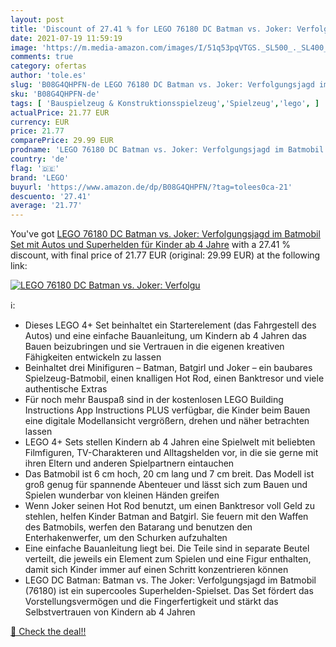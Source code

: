 ```yaml
---
layout: post
title: 'Discount of 27.41 % for LEGO 76180 DC Batman vs. Joker: Verfolgu'
date: 2021-07-19 11:59:19
image: 'https://m.media-amazon.com/images/I/51q53pqVTGS._SL500_._SL400_.jpg'
comments: true
category: ofertas
author: 'tole.es'
slug: 'B08G4QHPFN-de LEGO 76180 DC Batman vs. Joker: Verfolgungsjagd im...'
sku: 'B08G4QHPFN-de'
tags: [ 'Bauspielzeug & Konstruktionsspielzeug','Spielzeug','lego', ]
actualPrice: 21.77 EUR
currency: EUR
price: 21.77
comparePrice: 29.99 EUR
prodname: 'LEGO 76180 DC Batman vs. Joker: Verfolgungsjagd im Batmobil  Set mit Autos und Superhelden für Kinder ab 4 Jahre'
country: 'de'
flag: '🇩🇪'
brand: 'LEGO'
buyurl: 'https://www.amazon.de/dp/B08G4QHPFN/?tag=tolees0ca-21'
descuento: '27.41'
average: '21.77'
---
```


You've got [LEGO 76180 DC Batman vs. Joker: Verfolgungsjagd im Batmobil  Set mit Autos und Superhelden für Kinder ab 4 Jahre](https://www.amazon.de/dp/B08G4QHPFN/?tag=tolees0ca-21) with a  27.41 % discount, with final price of 21.77 EUR (original: 29.99 EUR) at the following link:

[![LEGO 76180 DC Batman vs. Joker: Verfolgu](https://m.media-amazon.com/images/I/51q53pqVTGS._SL500_._SL400_.jpg)](https://www.amazon.de/dp/B08G4QHPFN/?tag=tolees0ca-21)

ℹ️:

- Dieses LEGO 4+ Set beinhaltet ein Starterelement (das Fahrgestell des Autos) und eine einfache Bauanleitung, um Kindern ab 4 Jahren das Bauen beizubringen und sie Vertrauen in die eigenen kreativen Fähigkeiten entwickeln zu lassen
- Beinhaltet drei Minifiguren – Batman, Batgirl und Joker – ein baubares Spielzeug-Batmobil, einen knalligen Hot Rod, einen Banktresor und viele authentische Extras
- Für noch mehr Bauspaß sind in der kostenlosen LEGO Building Instructions App Instructions PLUS verfügbar, die Kinder beim Bauen eine digitale Modellansicht vergrößern, drehen und näher betrachten lassen
- LEGO 4+ Sets stellen Kindern ab 4 Jahren eine Spielwelt mit beliebten Filmfiguren, TV-Charakteren und Alltagshelden vor, in die sie gerne mit ihren Eltern und anderen Spielpartnern eintauchen
- Das Batmobil ist 6 cm hoch, 20 cm lang und 7 cm breit. Das Modell ist groß genug für spannende Abenteuer und lässt sich zum Bauen und Spielen wunderbar von kleinen Händen greifen
- Wenn Joker seinen Hot Rod benutzt, um einen Banktresor voll Geld zu stehlen, helfen Kinder Batman and Batgirl. Sie feuern mit den Waffen des Batmobils, werfen den Batarang und benutzen den Enterhakenwerfer, um den Schurken aufzuhalten
- Eine einfache Bauanleitung liegt bei. Die Teile sind in separate Beutel verteilt, die jeweils ein Element zum Spielen und eine Figur enthalten, damit sich Kinder immer auf einen Schritt konzentrieren können
- LEGO DC Batman: Batman vs. The Joker: Verfolgungsjagd im Batmobil (76180) ist ein supercooles Superhelden-Spielset. Das Set fördert das Vorstellungsvermögen und die Fingerfertigkeit und stärkt das Selbstvertrauen von Kindern ab 4 Jahren

[🛒 Check the deal!!](https://www.amazon.de/dp/B08G4QHPFN/?tag=tolees0ca-21)
